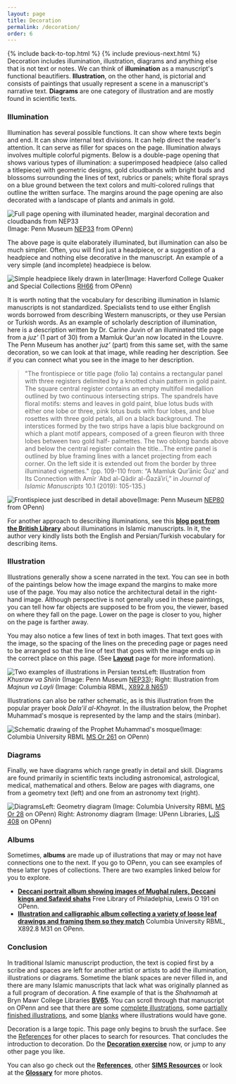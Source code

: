 ```yaml
---
layout: page
title: Decoration
permalink: /decoration/
order: 6
---
```

{% include back-to-top.html %}
{% include previous-next.html %}
Decoration includes illumination, illustration, diagrams and anything else that is not text or notes. We can think of **illumination** as a manuscript's functional beautifiers. **Illustration**, on the other hand, is pictorial and consists of paintings that usually represent a scene in a manuscript's narrative text. **Diagrams** are one category of illustration and are mostly found in scientific texts.

### Illumination

Illumination has several possible functions. It can show where texts begin and end. It can show internal text divisions. It can help direct the reader's attention. It can serve as filler for spaces on the page. Illumination always involves multiple colorful pigments. Below is a double-page opening that shows various types of illumination: a superimposed headpiece (also called a titlepiece) with geometric designs, gold cloudbands with bright buds and blossoms surrounding the lines of text, rubrics or panels; white floral sprays on a blue ground between the text colors and multi-colored rulings that outline the written surface. The margins around the page opening are also decorated with a landscape of plants and animals in gold.

![Full page opening with illuminated header, marginal decoration and cloudbands from NEP33](/islamicmss/assets/NEP33-opening.jpg)(Image: Penn Museum [NEP33](http://openn.library.upenn.edu/Data/0016/html/NEP33.html) from OPenn)

The above page is quite elaborately illuminated, but illumination can also be much simpler. Often, you will find just a headpiece, or a suggestion of a headpiece and nothing else decorative in the manuscript. An example of a very simple (and incomplete) headpiece is below.

![Simple headpiece likely drawn in later](/islamicmss/assets/simple-headpiece.jpg)(Image: Haverford College Quaker and Special Collections [RH66](http://openn.library.upenn.edu/Data/0006/html/harris_066.html) from OPenn)

It is worth noting that the vocabulary for describing illumination in Islamic manuscripts is not standardized. Specialists tend to use either English words borrowed from describing Western manuscripts, or they use Persian or Turkish words. As an example of scholarly description of illumination, here is a description written by Dr. Carine Juvin of an illuminated title page from a *juz'* (1 part of 30) from a Mamluk Qur'an now located in the Louvre. The Penn Museum has another *juz'* (part) from this same set, with the same decoration, so we can look at that image, while reading her description. See if you can connect what you see in the image to her description.
>"The frontispiece or title page (folio 1a) contains a rectangular panel with three registers delimited by a knotted chain pattern in gold paint. The square central register contains an empty multifoil medallion outlined by two continuous intersecting strips. The spandrels have floral motifs: stems and leaves in gold paint, blue lotus buds with either one lobe or three, pink lotus buds with four lobes, and blue rosettes with three gold petals, all on a black background. The interstices formed by the two strips have a lapis blue background on which a plant motif appears, composed of a green fleuron with three lobes between two gold half- palmettes. The two oblong bands above and below the central register contain the title…The entire panel is outlined by blue framing lines with a lancet projecting from each corner. On the left side it is extended out from the border by three illuminated vignettes." (pp. 109-110 from: “A Mamluk Qurʾānic Ǧuzʾ and Its Connection with Amīr ʿAbd al-Qādir al-Ǧazāʾirī,” in *Journal of Islamic Manuscripts* 10.1 (2019): 105-135.)

![Frontispiece just described in detail above](/islamicmss/assets/NEP80-frontispiece.jpg)(Image: Penn Museum [NEP80](http://openn.library.upenn.edu/Data/0016/html/NEP80.html) from OPenn)

For another approach to describing illuminations, see this [**blog post from the British Library**](https://blogs.bl.uk/asian-and-african/2019/08/emanating-light-illumination-in-islamic-manuscripts.html) about illuminations in Islamic manuscripts. In it, the author very kindly lists both the English and Persian/Turkish vocabulary for describing items.

### Illustration

Illustrations generally show a scene narrated in the text. You can see in both of the paintings below how the image expand the margins to make more use of the page. You may also notice the architectural detail in the right-hand image. Although perspective is not generally used in these paintings, you can tell how far objects are supposed to be from you, the viewer, based on where they fall on the page. Lower on the page is closer to you, higher on the page is farther away.

You may also notice a few lines of text in both images. That text goes with the image, so the spacing of the lines on the preceding page or pages need to be arranged so that the line of text that goes with the image ends up in the correct place on this page. (See [**Layout**](/islamicmss/layout/) page for more information).

![Two examples of illustrations in Persian texts](/islamicmss/assets/illustrations.jpg)Left: Illustration from *Khusraw va Shirin* (Image: Penn Museum [NEP33](http://openn.library.upenn.edu/Data/0016/html/NEP33.html)); Right: Illustration from *Majnun va Layli* (Image: Columbia RBML, [X892.8 N651](http://openn.library.upenn.edu/Data/0032/html/X892_8_N651.html))

Illustrations can also be rather schematic, as is this illustration from the popular prayer book *Dala'il al-Khayrat*. In the illustration below, the Prophet Muhammad's mosque is represented by the lamp and the stairs (minbar).

![Schematic drawing of the Prophet Muhammad's mosque](/islamicmss/assets/mosque.jpg)(Image: Columbia University RBML [MS Or 261](http://openn.library.upenn.edu/Data/0032/html/ms_or_261.html) on OPenn)

### Diagrams

Finally, we have diagrams which range greatly in detail and skill.  Diagrams are found primarily in scientific texts including astronomical, astrological, medical, mathematical and others. Below are pages with diagrams, one from a geometry text (left) and one from an astronomy text (right).

![Diagrams](/islamicmss/assets/diagrams.jpg)Left: Geometry diagram (Image: Columbia University RBML [MS Or 28](http://openn.library.upenn.edu/Data/0032/html/ms_or_028.html) on OPenn) Right: Astronomy diagram (Image: UPenn Libraries, [LJS 408](http://openn.library.upenn.edu/Data/0001/html/ljs408.html) on OPenn)

### Albums

Sometimes, **albums** are made up of illustrations that may or may not have connections one to the next. If you go to OPenn, you can see examples of these latter types of collections. There are two examples linked below for you to explore.
- [**Deccani portrait album showing images of Mughal rulers, Deccani kings and Safavid shahs**](http://openn.library.upenn.edu/Data/0023/html/lewis_o_191.html) Free Library of Philadelphia, Lewis O 191 on OPenn.
- [**Illustration and calligraphic album collecting a variety of loose leaf drawings and framing them so they match**](http://openn.library.upenn.edu/Data/0032/html/X892_8_M31.html) Columbia University RBML, X892.8 M31 on OPenn.

### Conclusion

In traditional Islamic manuscript production, the text is copied first by a scribe and spaces are left for another artist or artists to add the illumination, illustrations or diagrams. Sometime the blank spaces are never filled in, and there are many Islamic manuscripts that lack what was originally planned as a full program of decoration. A fine example of that is the *Shahnamah* at Bryn Mawr College Libraries [**BV65**](http://openn.library.upenn.edu/Data/0003/html/bv_065.html). You can scroll through that manuscript on OPenn and see that there are some [complete illustrations](http://openn.library.upenn.edu/Data/0003/bv_065/data/web/9780_0451_web.jpg), some [partially finished illustrations](http://openn.library.upenn.edu/Data/0003/bv_065/data/web/9780_0869_web.jpg), and some [blanks](http://openn.library.upenn.edu/Data/0003/bv_065/data/web/9780_0079_web.jpg) where illustrations would have gone.

Decoration is a large topic. This page only begins to brush the surface. See the [References](/islamicmss/references/) for other places to search for resources. That concludes the introduction to decoration.  Do the [**Decoration exercise**](https://forms.gle/1PggtuVpLKD6WkGZ9) now, or jump to any other page you like.

You can also go check out the [**References**](/islamicmss/references/), other [**SIMS Resources**](/islamicmss/sims/) or look at the [**Glossary**](/islamicmss/glossary/) for more photos.
